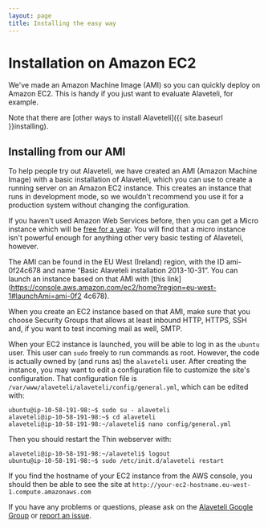 ```yaml
---
layout: page
title: Installing the easy way
---
```


# Installation on Amazon EC2

<p class="lead">
	We've made an Amazon Machine Image (AMI) so you can quickly deploy on Amazon EC2. This is handy if you just want to evaluate Alaveteli, for example. 
</p>

Note that there are [other ways to install Alaveteli]({{ site.baseurl }}installing).

## Installing from our AMI 

To help people try out Alaveteli, we have created an AMI (Amazon Machine Image)
with a basic installation of Alaveteli, which you can use to create a running
server on an Amazon EC2 instance. This creates an instance that runs in
development mode, so we wouldn't recommend you use it for a production system
without changing the configuration.

If you haven't used Amazon Web Services before, then you can get a Micro
instance which will be [free for a year](http://aws.amazon.com/free/). You will
find that a micro instance isn't powerful enough for anything other very basic
testing of Alaveteli, however.

The AMI can be found in the EU West (Ireland) region, with the ID ami-0f24c678
and name “Basic Alaveteli installation 2013-10-31”. You can launch an instance
based on that AMI with [this
link](https://console.aws.amazon.com/ec2/home?region=eu-west-1#launchAmi=ami-0f2
4c678).

When you create an EC2 instance based on that AMI, make sure that you choose
Security Groups that allows at least inbound HTTP, HTTPS, SSH and, if you want
to test incoming mail as well, SMTP.

When your EC2 instance is launched, you will be able to log in as the `ubuntu`
user. This user can `sudo` freely to run commands as root. However, the code is
actually owned by (and runs as) the `alaveteli` user. After creating the
instance, you may want to edit a configuration file to customize the site's
configuration. That configuration file is
`/var/www/alaveteli/alaveteli/config/general.yml`, which can be edited with:

    ubuntu@ip-10-58-191-98:~$ sudo su - alaveteli
    alaveteli@ip-10-58-191-98:~$ cd alaveteli
    alaveteli@ip-10-58-191-98:~/alaveteli$ nano config/general.yml

Then you should restart the Thin webserver with:

    alaveteli@ip-10-58-191-98:~/alaveteli$ logout
    ubuntu@ip-10-58-191-98:~$ sudo /etc/init.d/alaveteli restart

If you find the hostname of your EC2 instance from the AWS console, you should
then be able to see the site at
`http://your-ec2-hostname.eu-west-1.compute.amazonaws.com`

If you have any problems or questions, please ask on the [Alaveteli Google
Group](https://groups.google.com/forum/#!forum/alaveteli-dev) or [report an
issue](https://github.com/mysociety/alaveteli/issues?state=open).

